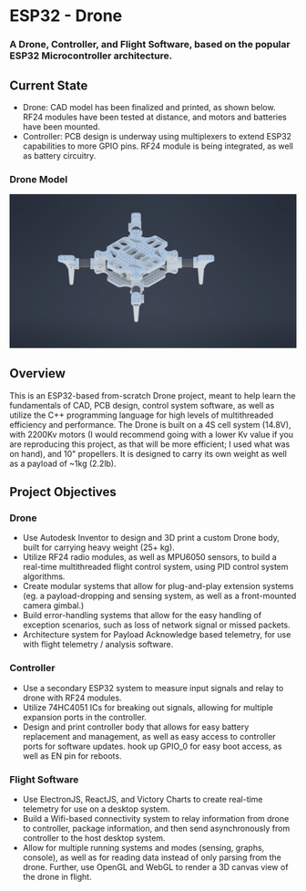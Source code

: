 # ESP32 - Drone

### A Drone, Controller, and Flight Software, based on the popular ESP32 Microcontroller architecture.

## Current State
- Drone:  CAD model has been finalized and printed, as shown below. RF24 modules have been tested at distance, and motors and batteries have been mounted.
- Controller: PCB design is underway using multiplexers to extend ESP32 capabilities to more GPIO pins. RF24 module is being integrated, as well as battery circuitry.


### Drone Model
<img src="Drone/CAD/total.png">

## Overview
This is an ESP32-based from-scratch Drone project, meant to help learn the fundamentals of CAD, PCB design, control system software, as well as utilize the C++ programming language for high levels of multithreaded efficiency and performance. The Drone is built on a 4S cell system (14.8V), with 2200Kv motors (I would recommend going with a lower Kv value if you are reproducing this project, as that will be more efficient; I used what was on hand), and 10" propellers. It is designed to carry its own weight as well as a payload of ~1kg (2.2lb). 

## Project Objectives

### Drone
- Use Autodesk Inventor to design and 3D print a custom Drone body, built for carrying heavy weight (25+ kg).
- Utilize RF24 radio modules, as well as MPU6050 sensors, to build a real-time multithreaded flight control system, using PID control system algorithms.
- Create modular systems that allow for plug-and-play extension systems (eg. a payload-dropping and sensing system, as well as a front-mounted camera gimbal.)
- Build error-handling systems that allow for the easy handling of exception scenarios, such as loss of network signal or missed packets.
- Architecture system for Payload Acknowledge based telemetry, for use with flight telemetry / analysis software.

### Controller
- Use a secondary ESP32 system to measure input signals and relay to drone with RF24 modules.
- Utilize 74HC4051 ICs for breaking out signals, allowing for multiple expansion ports in the controller.
- Design and print controller body that allows for easy battery replacement and management, as well as easy access to controller ports for software updates. hook up GPIO_0 for easy boot access, as well as EN pin for reboots.

### Flight Software
- Use ElectronJS, ReactJS, and Victory Charts to create real-time telemetry for use on a desktop system.
- Build a Wifi-based connectivity system to relay information from drone to controller, package information, and then send asynchronously from controller to the host desktop system.
- Allow for multiple running systems and modes (sensing, graphs, console), as well as for reading data instead of only parsing from the drone. Further, use OpenGL and WebGL to render a 3D canvas view of the drone in flight.

